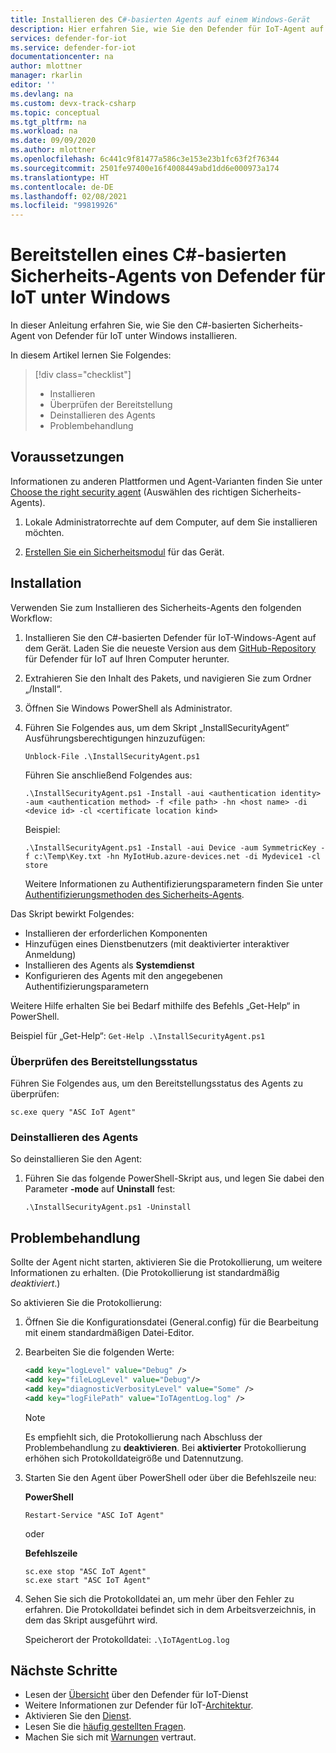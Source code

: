 ```yaml
---
title: Installieren des C#-basierten Agents auf einem Windows-Gerät
description: Hier erfahren Sie, wie Sie den Defender für IoT-Agent auf Geräten unter Windows (32 Bit oder 64 Bit) installieren.
services: defender-for-iot
ms.service: defender-for-iot
documentationcenter: na
author: mlottner
manager: rkarlin
editor: ''
ms.devlang: na
ms.custom: devx-track-csharp
ms.topic: conceptual
ms.tgt_pltfrm: na
ms.workload: na
ms.date: 09/09/2020
ms.author: mlottner
ms.openlocfilehash: 6c441c9f81477a586c3e153e23b1fc63f2f76344
ms.sourcegitcommit: 2501fe97400e16f4008449abd1dd6e000973a174
ms.translationtype: HT
ms.contentlocale: de-DE
ms.lasthandoff: 02/08/2021
ms.locfileid: "99819926"
---
```

# <a name="deploy-a-defender-for-iot-c-based-security-agent-for-windows"></a>Bereitstellen eines C#-basierten Sicherheits-Agents von Defender für IoT unter Windows

In dieser Anleitung erfahren Sie, wie Sie den C#-basierten Sicherheits-Agent von Defender für IoT unter Windows installieren.

In diesem Artikel lernen Sie Folgendes:

> [!div class="checklist"]
> * Installieren
> * Überprüfen der Bereitstellung
> * Deinstallieren des Agents
> * Problembehandlung

## <a name="prerequisites"></a>Voraussetzungen

Informationen zu anderen Plattformen und Agent-Varianten finden Sie unter [Choose the right security agent](how-to-deploy-agent.md) (Auswählen des richtigen Sicherheits-Agents).

1. Lokale Administratorrechte auf dem Computer, auf dem Sie installieren möchten.

1. [Erstellen Sie ein Sicherheitsmodul](quickstart-create-security-twin.md) für das Gerät.

## <a name="installation"></a>Installation

Verwenden Sie zum Installieren des Sicherheits-Agents den folgenden Workflow:

1. Installieren Sie den C#-basierten Defender für IoT-Windows-Agent auf dem Gerät. Laden Sie die neueste Version aus dem [GitHub-Repository](https://github.com/Azure/Azure-IoT-Security-Agent-CS) für Defender für IoT auf Ihren Computer herunter.

1. Extrahieren Sie den Inhalt des Pakets, und navigieren Sie zum Ordner „/Install“.

1. Öffnen Sie Windows PowerShell als Administrator.
1. Führen Sie Folgendes aus, um dem Skript „InstallSecurityAgent“ Ausführungsberechtigungen hinzuzufügen:

    ```
    Unblock-File .\InstallSecurityAgent.ps1
    ```

    Führen Sie anschließend Folgendes aus:

    ```
    .\InstallSecurityAgent.ps1 -Install -aui <authentication identity> -aum <authentication method> -f <file path> -hn <host name> -di <device id> -cl <certificate location kind>
    ```

    Beispiel:

    ```
    .\InstallSecurityAgent.ps1 -Install -aui Device -aum SymmetricKey -f c:\Temp\Key.txt -hn MyIotHub.azure-devices.net -di Mydevice1 -cl store
    ```

    Weitere Informationen zu Authentifizierungsparametern finden Sie unter [Authentifizierungsmethoden des Sicherheits-Agents](concept-security-agent-authentication-methods.md).

Das Skript bewirkt Folgendes:

* Installieren der erforderlichen Komponenten
* Hinzufügen eines Dienstbenutzers (mit deaktivierter interaktiver Anmeldung)
* Installieren des Agents als **Systemdienst**
* Konfigurieren des Agents mit den angegebenen Authentifizierungsparametern

Weitere Hilfe erhalten Sie bei Bedarf mithilfe des Befehls „Get-Help“ in PowerShell.

Beispiel für „Get-Help“: ```Get-Help .\InstallSecurityAgent.ps1```

### <a name="verify-deployment-status"></a>Überprüfen des Bereitstellungsstatus

Führen Sie Folgendes aus, um den Bereitstellungsstatus des Agents zu überprüfen:

```sc.exe query "ASC IoT Agent"```

### <a name="uninstall-the-agent"></a>Deinstallieren des Agents

So deinstallieren Sie den Agent:

1. Führen Sie das folgende PowerShell-Skript aus, und legen Sie dabei den Parameter **-mode** auf **Uninstall** fest:

    ```
    .\InstallSecurityAgent.ps1 -Uninstall
    ```

## <a name="troubleshooting"></a>Problembehandlung

Sollte der Agent nicht starten, aktivieren Sie die Protokollierung, um weitere Informationen zu erhalten. (Die Protokollierung ist standardmäßig *deaktiviert*.)

So aktivieren Sie die Protokollierung:

1. Öffnen Sie die Konfigurationsdatei (General.config) für die Bearbeitung mit einem standardmäßigen Datei-Editor.

1. Bearbeiten Sie die folgenden Werte:

   ```xml
   <add key="logLevel" value="Debug" />
   <add key="fileLogLevel" value="Debug"/>
   <add key="diagnosticVerbosityLevel" value="Some" />
   <add key="logFilePath" value="IoTAgentLog.log" />
   ```

    > [!NOTE]
    > Es empfiehlt sich, die Protokollierung nach Abschluss der Problembehandlung zu **deaktivieren**. Bei **aktivierter** Protokollierung erhöhen sich Protokolldateigröße und Datennutzung.

1. Starten Sie den Agent über PowerShell oder über die Befehlszeile neu:

    **PowerShell**

     ```
     Restart-Service "ASC IoT Agent"
     ```

   oder

    **Befehlszeile**

     ```
     sc.exe stop "ASC IoT Agent"
     sc.exe start "ASC IoT Agent"
     ```

1. Sehen Sie sich die Protokolldatei an, um mehr über den Fehler zu erfahren. Die Protokolldatei befindet sich in dem Arbeitsverzeichnis, in dem das Skript ausgeführt wird. 

   Speicherort der Protokolldatei: `.\IoTAgentLog.log`

## <a name="next-steps"></a>Nächste Schritte

* Lesen der [Übersicht](overview.md) über den Defender für IoT-Dienst
* Weitere Informationen zur Defender für IoT-[Architektur](architecture.md).
* Aktivieren Sie den [Dienst](quickstart-onboard-iot-hub.md).
* Lesen Sie die [häufig gestellten Fragen](resources-frequently-asked-questions.md).
* Machen Sie sich mit [Warnungen](concept-security-alerts.md) vertraut.
